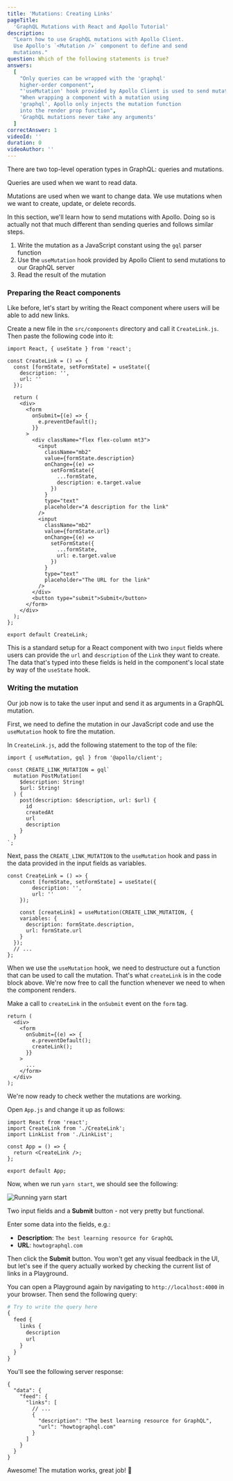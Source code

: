 ```yaml
---
title: 'Mutations: Creating Links'
pageTitle:
  'GraphQL Mutations with React and Apollo Tutorial'
description:
  "Learn how to use GraphQL mutations with Apollo Client.
  Use Apollo's `<Mutation />` component to define and send
  mutations."
question: Which of the following statements is true?
answers:
  [
    "Only queries can be wrapped with the 'graphql'
    higher-order component",
    "'useMutation' hook provided by Apollo Client is used to send mutations to the GraphQL server",
    "When wrapping a component with a mutation using
    'graphql', Apollo only injects the mutation function
    into the render prop function",
    'GraphQL mutations never take any arguments'
  ]
correctAnswer: 1
videoId: ''
duration: 0
videoAuthor: ''
---
```


There are two top-level operation types in GraphQL: queries
and mutations.

Queries are used when we want to read data.

Mutations are used when we want to change data. We use
mutations when we want to create, update, or delete records.

In this section, we'll learn how to send mutations with
Apollo. Doing so is actually not that much different than
sending queries and follows similar steps.

1. Write the mutation as a JavaScript constant using the
   `gql` parser function
1. Use the `useMutation` hook provided by Apollo Client to
   send mutations to our GraphQL server
1. Read the result of the mutation

### Preparing the React components

Like before, let's start by writing the React component
where users will be able to add new links.

<Instruction>

Create a new file in the `src/components` directory and call
it `CreateLink.js`. Then paste the following code into it:

```js{6}(path=".../hackernews-react-apollo/src/components/CreateLink.js")
import React, { useState } from 'react';

const CreateLink = () => {
  const [formState, setFormState] = useState({
    description: '',
    url: ''
  });

  return (
    <div>
      <form
        onSubmit={(e) => {
          e.preventDefault();
        }}
      >
        <div className="flex flex-column mt3">
          <input
            className="mb2"
            value={formState.description}
            onChange={(e) =>
              setFormState({
                ...formState,
                description: e.target.value
              })
            }
            type="text"
            placeholder="A description for the link"
          />
          <input
            className="mb2"
            value={formState.url}
            onChange={(e) =>
              setFormState({
                ...formState,
                url: e.target.value
              })
            }
            type="text"
            placeholder="The URL for the link"
          />
        </div>
        <button type="submit">Submit</button>
      </form>
    </div>
  );
};

export default CreateLink;
```

</Instruction>

This is a standard setup for a React component with two
`input` fields where users can provide the `url` and
`description` of the `Link` they want to create. The data
that's typed into these fields is held in the component's
local state by way of the `useState` hook.

### Writing the mutation

Our job now is to take the user input and send it as
arguments in a GraphQL mutation.

First, we need to define the mutation in our JavaScript code
and use the `useMutation` hook to fire the mutation.

<Instruction>

In `CreateLink.js`, add the following statement to the top
of the file:

```js(path=".../hackernews-react-apollo/src/components/CreateLink.js")
import { useMutation, gql } from '@apollo/client';

const CREATE_LINK_MUTATION = gql`
  mutation PostMutation(
    $description: String!
    $url: String!
  ) {
    post(description: $description, url: $url) {
      id
      createdAt
      url
      description
    }
  }
`;
```

</Instruction>

<Instruction>

Next, pass the `CREATE_LINK_MUTATION` to the `useMutation`
hook and pass in the data provided in the input fields as
variables.

```js{7-12}(path=".../hackernews-react-apollo/src/components/CreateLink.js")
const CreateLink = () => {
    const [formState, setFormState] = useState({
        description: '',
        url: ''
    });
    
    const [createLink] = useMutation(CREATE_LINK_MUTATION, {
    variables: {
      description: formState.description,
      url: formState.url
    }
  });
  // ...
};
```

</Instruction>

When we use the `useMutation` hook, we need to destructure
out a function that can be used to call the mutation. That's
what `createLink` is in the code block above. We're now free
to call the function whenever we need to when the component
renders.

<Instruction>

Make a call to `createLink` in the `onSubmit` event on the
`form` tag.

```js(path=".../hackernews-react-apollo/src/components/CreateLink.js")
return (
  <div>
    <form
      onSubmit={(e) => {
        e.preventDefault();
        createLink();
      }}
    >
      ...
    </form>
  </div>
);
```
</Instruction>

We're now ready to check wether the mutations are working.


<Instruction>

Open `App.js` and change it up as follows:

```js{2,6}(path=".../hackernews-react-apollo/src/components/App.js")
import React from 'react';
import CreateLink from './CreateLink';
import LinkList from './LinkList';

const App = () => {
  return <CreateLink />;
};

export default App;
```

</Instruction>

Now, when we run `yarn start`, we should see the following:

![Running yarn start](https://imgur.com/FBEyWMp.png)

Two input fields and a **Submit** button - not very pretty
but functional.

Enter some data into the fields, e.g.:

- **Description**: `The best learning resource for GraphQL`
- **URL**: `howtographql.com`

Then click the **Submit** button. You won't get any visual
feedback in the UI, but let's see if the query actually
worked by checking the current list of links in a
Playground.

You can open a Playground again by navigating to
`http://localhost:4000` in your browser. Then send the
following query:

```graphql
# Try to write the query here
{
  feed {
    links {
      description
      url
    }
  }
}
```

You'll see the following server response:

```js(nocopy)
{
  "data": {
    "feed": {
      "links": [
        // ...
        {
          "description": "The best learning resource for GraphQL",
          "url": "howtographql.com"
        }
      ]
    }
  }
}
```

Awesome! The mutation works, great job! 💪
